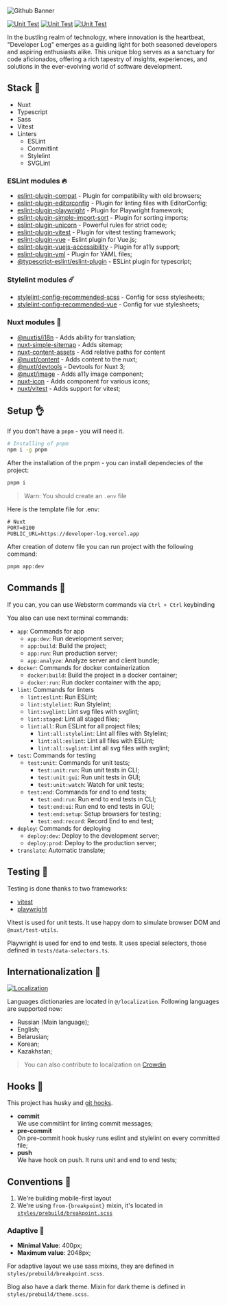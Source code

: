 ![Github Banner](https://github.com/developer-log/blog/assets/101672047/3e31b542-9423-4374-b2ab-e3a8c1d86171)

<p align="left">
  <a href="https://github.com/developer-log/blog/actions/workflows/build.yml" target="_blank"><img src="https://github.com/developer-log/blog/actions/workflows/build.yml/badge.svg" alt="Unit Test" /></a>
  <a href="https://github.com/developer-log/blog/actions/workflows/unit.yml" target="_blank"><img src="https://github.com/developer-log/blog/actions/workflows/unit.yml/badge.svg" alt="Unit Test" /></a>
  <a href="https://github.com/developer-log/blog/actions/workflows/lint.yml" target="_blank"><img src="https://github.com/developer-log/blog/actions/workflows/lint.yml/badge.svg" alt="Unit Test" /></a>
</p>

In the bustling realm of technology, where innovation is the heartbeat, "Developer Log" emerges as a guiding light for both seasoned developers and aspiring enthusiasts alike. This unique blog serves as a sanctuary for code aficionados, offering a rich tapestry of insights, experiences, and solutions in the ever-evolving world of software development.

## Stack 🥸
- Nuxt
- Typescript
- Sass
- Vitest
- Linters
  - ESLint
  - Commitlint
  - Stylelint
  - SVGLint

### ESLint modules 🔥
- [eslint-plugin-compat](https://github.com/amilajack/eslint-plugin-compat) - Plugin for compatibility with old browsers;
- [eslint-plugin-editorconfig](https://www.npmjs.com/package/eslint-plugin-editorconfig) - Plugin for linting files with EditorConfig;
- [eslint-plugin-playwright](https://github.com/playwright-community/eslint-plugin-playwright) - Plugin for Playwright framework;
- [eslint-plugin-simple-import-sort](https://github.com/lydell/eslint-plugin-simple-import-sort) - Plugin for sorting imports;
- [eslint-plugin-unicorn](https://github.com/sindresorhus/eslint-plugin-unicorn) - Powerful rules for strict code;
- [eslint-plugin-vitest](https://github.com/veritem/eslint-plugin-vitest) - Plugin for vitest testing framework;
- [eslint-plugin-vue](https://eslint.vuejs.org) - Eslint plugin for Vue.js;
- [eslint-plugin-vuejs-accessibility](https://vue-a11y.github.io/eslint-plugin-vuejs-accessibility/) - Plugin for a11y support;
- [eslint-plugin-yml](https://www.npmjs.com/package/eslint-plugin-yml) - Plugin for YAML files;
- [@typescript-eslint/eslint-plugin](https://typescript-eslint.io) - ESLint plugin for typescript;

### Stylelint modules ☄️
- [stylelint-config-recommended-scss](https://www.npmjs.com/package/stylelint-config-recommended-scss) - Config for scss stylesheets;
- [stylelint-config-recommended-vue](https://www.npmjs.com/package/stylelint-config-recommended-vue) - Config for vue stylesheets;

### Nuxt modules 💫
- [@nuxtjs/i18n](https://nuxt.com/modules/i18n) - Adds ability for translation;
- [nuxt-simple-sitemap](https://nuxt.com/modules/simple-sitemap) - Adds sitemap;
- [nuxt-content-assets](https://nuxt.com/modules/content-assets) - Add relative paths for content
- [@nuxt/content](https://content.nuxtjs.org) - Adds content to the nuxt;
- [@nuxt/devtools](https://nuxt.com/modules/devtools) - Devtools for Nuxt 3;
- [@nuxt/image](https://nuxt.com/modules/image) - Adds a11y image component;
- [nuxt-icon](https://nuxt.com/modules/icon) - Adds component for various icons;
- [nuxt/vitest](https://nuxt.com/modules/vitest) - Adds support for vitest;

## Setup 👌
If you don't have a `pnpm` - you will need it.

```bash
# Installing of pnpm
npm i -g pnpm
```

After the installation of the pnpm - you can install dependecies of the project:

```bash
pnpm i
```

> Warn:
> You should create an `.env` file

Here is the template file for .env:

```dotenv
# Nuxt
PORT=8100
PUBLIC_URL=https://developer-log.vercel.app
```

After creation of dotenv file you can run project with the following command:

```bash
pnpm app:dev
```
## Commands 🙌
If you can, you can use Webstorm commands via `Ctrl + Ctrl` keybinding

You also can use next terminal commands:

- `app`: Commands for app
    - `app:dev`: Run development server;
    - `app:build`: Build the project;
    - `app:run`: Run production server;
    - `app:analyze`: Analyze server and client bundle;
- `docker`: Commands for docker containerization
  - `docker:build`: Build the project in a docker container;
  - `docker:run`: Run docker container with the app;
- `lint`: Commands for linters
  - `lint:eslint`: Run ESLint;
  - `lint:stylelint`: Run Stylelint;
  - `lint:svglint`: Lint svg files with svglint;
  - `lint:staged`: Lint all staged files;
  - `lint:all`: Run ESLint for all project files;
    - `lint:all:stylelint`: Lint all files with Stylelint;
    - `lint:all:eslint`: Lint all files with ESLint;
    - `lint:all:svglint`: Lint all svg files with svglint;
- `test`: Commands for testing
  - `test:unit`: Commands for unit tests;
    - `test:unit:run`: Run unit tests in CLI;
    - `test:unit:gui`: Run unit tests in GUI;
    - `test:unit:watch`: Watch for unit tests;
  - `test:end`: Commands for end to end tests;
    - `test:end:run`: Run end to end tests in CLI;
    - `test:end:ui`: Run end to end tests in GUI;
    - `test:end:setup`: Setup browsers for testing;
    - `test:end:record`: Record End to end test;
- `deploy`: Commands for deploying
  - `deploy:dev`: Deploy to the development server;
  - `deploy:prod`: Deploy to the production server;
- `translate`: Automatic translate;

## Testing 🥰
Testing is done thanks to two frameworks:
- [vitest](https://vitest.dev/)
- [playwright](https://playwright.dev/)

Vitest is used for unit tests. It use happy dom to simulate browser DOM and
`@nuxt/test-utils`.

Playwright is used for end to end tests. It uses special selectors, those defined in `tests/data-selectors.ts`.

## Internationalization 👅
<p align="left">
  <a href="https://crowdin.com/project/developer-log"><img src="https://badges.crowdin.net/developer-log/localized.svg" alt="Localization" /></a>
</p>

Languages dictionaries are located in `@/localization`. Following languages are supported now:

- Russian (Main language);
- English;
- Belarusian;
- Korean;
- Kazakhstan;

> You can also contribute to localization on [Crowdin](https://crowdin.com/project/developer-log)

## Hooks 🤞
This project has husky and [git hooks](https://gist.github.com/tokiory/5b99a68523065d86a218797d349fbbbd).

- **commit** \
  We use commitlint for linting commit messages;
- **pre-commit** \
  On pre-commit hook husky runs eslint and stylelint on every committed file;
- **push** \
  We have hook on push. It runs unit and end to end tests;


## Conventions 🤝

1. We're building mobile-first layout
2. We're using `from-{breakpoint}` mixin, it's located in [`styles/prebuild/breakpoint.scss`](styles/prebuild/breakpoint.scss)

### Adaptive 🤳
- **Minimal Value**: 400px;
- **Maximum value**: 2048px;

For adaptive layout we use sass mixins, they are defined in `styles/prebuild/breakpoint.scss`.

Blog also have a dark theme. Mixin for dark theme is defined in `styles/prebuild/theme.scss`.
